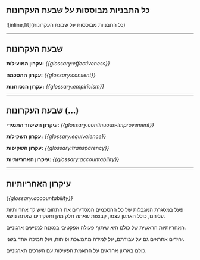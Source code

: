 ## כל התבניות מבוססות על שבעת העקרונות

![inline,fit](כל התבניות מבוססות על שבעת העקרונות)

* * *

## שבעת העקרונות

**עקרון המועילות:** *{{glossary:effectiveness}}*

**עקרון ההסכמה:** *{{glossary:consent}}*

**עקרון הנסותנות:** *{{glossary:empiricism}}*

* * *

## שבעת העקרונות (...)

**עיקרון השיפור התמידי:** *{{glossary:continuous-improvement}}*

**עקרון השקילות:** *{{glossary:equivalence}}*

**עקרון השקיפות:** *{{glossary:transparency}}*

**עיקרון האחריותיות:** *{{glossary:accountability}}*

* * *

## עיקרון האחריותיות

*{{glossary:accountability}}*

פעל במסגרת המגבלות של כל ההסכמים המסדירים את התחום שיש לך אחריותיות עליהם, כולל הארגון עצמו, קבוצות שאתה חלק מהן ותפקידים שאתה נושא.

האחריותיות הראשית של כולם היא שיתוף פעולה אפקטיבי במענה למניעים ארגוניים.

יחידים אחראים גם על עבודתם, על למידה מתמשכת ופיתוח, ועל תמיכה אחד בשני.

כולם בארגון אחראים על התאמת הפעילות עם הערכים הארגוניים.